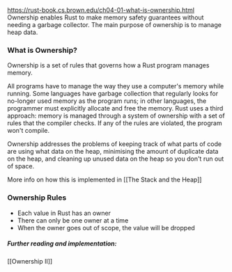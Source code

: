 https://rust-book.cs.brown.edu/ch04-01-what-is-ownership.html
Ownership enables Rust to make memory safety guarantees without needing a garbage collector. The main purpose of ownership is to manage heap data.

### What is Ownership?

Ownership is a set of rules that governs how a Rust program manages memory.

All programs have to manage the way they use a computer's memory while running. Some languages have garbage collection that regularly looks for no-longer used memory as the program runs; in other languages, the programmer must explicitly allocate and free the memory. Rust uses a third approach: memory is managed through a system of ownership with a set of rules that the compiler checks. If any of the rules are violated, the program won't compile.

Ownership addresses the problems of keeping track of what parts of code are using what data on the heap, minimising the amount of duplicate data on the heap, and cleaning up unused data on the heap so you don't run out of space.

More info on how this is implemented in [[The Stack and the Heap]]

### Ownership Rules

- Each value in Rust has an owner
- There can only be one owner at a time
- When the owner goes out of scope, the value will be dropped

##### Further reading and implementation:
[[Ownership II]]
